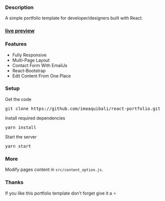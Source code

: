 ### Description

A simple portfolio template for developer/designers built with React. 

### [live preview](https://imaaquibali.me)

### Features

- Fully Responsive
- Multi-Page Layout
- Contact Form With EmailJs
- React-Bootstrap
- Edit Content From One Place

### Setup

Get the code

<pre>git clone https://github.com/imaaquibali/react-portfolio.git</pre>
 
Install required dependencies

<pre>yarn install</pre>

Start the server

<pre>yarn start</pre>

### More

Modify pages content in  `src/content_option.js`.

### Thanks

If you like this portfolio template don't forget give it a ⭐ 
